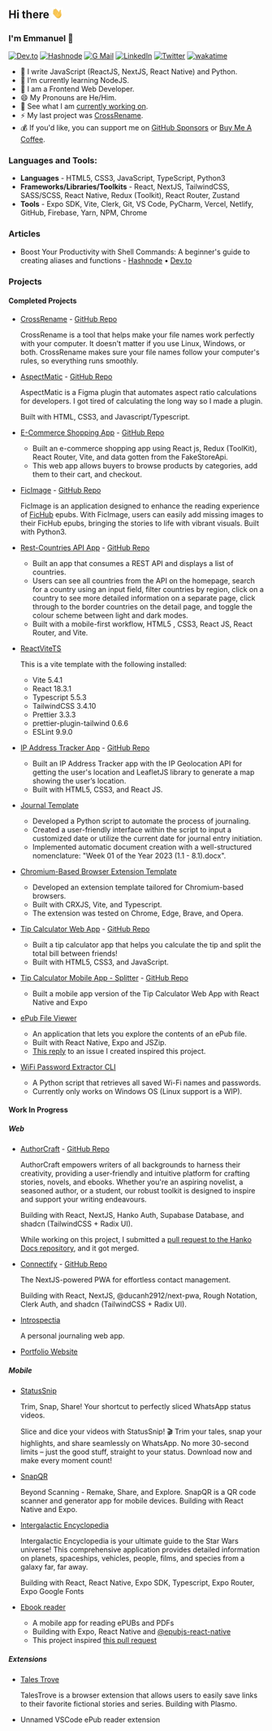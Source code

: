 ## Hi there <img src="https://github.com/Jemeni11/hosting-pics/blob/main/wave.gif?raw=true" width="22px">

### I'm **Emmanuel**  👋 
[![Dev.to](https://img.shields.io/badge/dev.to-0A0A0A?style=for-the-badge&logo=devdotto&logoColor=white)](https://dev.to/jemeni11)
[![Hashnode](https://img.shields.io/badge/Hashnode-2962FF?style=for-the-badge&logo=hashnode&logoColor=white)](https://jemeni11.hashnode.dev)
[![G Mail](https://img.shields.io/badge/Gmail-D14836?style=for-the-badge&logo=gmail&logoColor=white)](mailto:jemenichinonso11@gmail.com)
[![LinkedIn](https://img.shields.io/badge/linkedin-%230077B5.svg?&style=for-the-badge&logo=linkedin&logoColor=white)](https://www.linkedin.com/in/emmanuel-jemeni)
[![Twitter](https://img.shields.io/badge/Twitter-1DA1F2?style=for-the-badge&logo=twitter&logoColor=white)](https://twitter.com/Jemeni11_)
[![wakatime](https://wakatime.com/badge/user/9591263b-0088-4aba-95ef-56b0c55c8478.svg?style=for-the-badge)](https://wakatime.com/@9591263b-0088-4aba-95ef-56b0c55c8478)

- 💬 I write JavaScript (ReactJS, NextJS, React Native) and Python.
- 🌱 I’m currently learning NodeJS.
- 🔭 I am a Frontend Web Developer.
- 😄 My Pronouns are He/Him.
- 🔭 See what I am [currently working on](#work-in-progress).
- ⚡ My last project was [CrossRename](https://pypi.org/project/CrossRename/).
- 💰 If you'd like, you can support me on [GitHub Sponsors](https://github.com/sponsors/Jemeni11/) or [Buy Me A Coffee](https://www.buymeacoffee.com/jemeni11).

### Languages and Tools:
- **Languages** - HTML5, CSS3, JavaScript, TypeScript, Python3
- **Frameworks/Libraries/Toolkits** - React, NextJS, TailwindCSS, SASS/SCSS, React Native, Redux (Toolkit), React Router, Zustand
- **Tools** - Expo SDK, Vite, Clerk, Git, VS Code, PyCharm, Vercel, Netlify, GitHub, Firebase, Yarn, NPM, Chrome

### Articles
- Boost Your Productivity with Shell Commands: A beginner's guide to creating aliases and functions - [Hashnode](https://jemeni11.hashnode.dev/boost-your-productivity-with-shell-commands) • [Dev.to](https://dev.to/jemeni11/boost-your-productivity-with-shell-commands-a-beginners-guide-to-creating-aliases-and-functions-255e)


### Projects
#### Completed Projects
  - [CrossRename](https://pypi.org/project/CrossRename/) - [GitHub Repo](https://github.com/Jemeni11/CrossRename)

    CrossRename is a tool that helps make your file names work perfectly with your computer. It doesn't matter if you use Linux, Windows, or both. CrossRename makes sure your file names follow your computer's rules, so everything runs smoothly.
    
  - [AspectMatic](https://www.figma.com/community/plugin/1297912439687792545/aspectmatic) - [GitHub Repo](https://github.com/Jemeni11/AspectMatic) 

    AspectMatic is a Figma plugin that automates aspect ratio calculations for developers. I got tired of calculating the long way so I made a plugin.

    Built with HTML, CSS3, and Javascript/Typescript.
    
- [E-Commerce Shopping App](https://jemeni-react-redux-shopping-app.netlify.app/) - [GitHub Repo](https://github.com/Jemeni11/React-Redux-Shopping-App)
    - Built an e-commerce shopping app using React js, Redux (ToolKit), React Router, Vite, and data gotten from the FakeStoreApi.
    - This web app allows buyers to browse products by categories, add them to their cart, and checkout.

- [FicImage](https://pypi.org/project/FicImageScript/) - [GitHub Repo](https://github.com/Jemeni11/FicImage)

    FicImage is an application designed to enhance the reading experience of [FicHub](https://fichub.net) epubs. With FicImage, users can easily add missing images to their FicHub epubs, bringing the stories to life with vibrant visuals. Built with Python3. 
- [Rest-Countries API App](https://jemeni-rest-countries.netlify.app/) - [GitHub Repo](https://github.com/Jemeni11/FrontendMentor/tree/11-rest-countries-api)
  - Built an app that consumes a REST API and displays a list of countries. 
  - Users can see all countries from the API on the homepage, search for a country using an input field, filter countries by region, click on a country to see more detailed information on a separate page, click through to the border countries on the detail page, and toggle the colour scheme between light and dark modes. 
  - Built with a mobile-first workflow, HTML5 , CSS3, React JS, React Router, and Vite.
- [ReactViteTS](https://github.com/Jemeni11/ReactViteTS)
  
  This is a vite template with the following installed:
  - Vite 5.4.1
  - React 18.3.1
  - Typescript 5.5.3
  - TailwindCSS 3.4.10
  - Prettier 3.3.3
  - prettier-plugin-tailwind 0.6.6
  - ESLint 9.9.0

- [IP Address Tracker App](https://jemeni-ip-tracker.netlify.app/) - [GitHub Repo](https://github.com/Jemeni11/FrontendMentor/tree/09-ip-address-tracker-main)
    - Built an IP Address Tracker app with the IP Geolocation API for getting the user's location and LeafletJS library to generate a map showing the user’s location.
  - Built with HTML5, CSS3, and React JS.

- [Journal Template](https://github.com/Jemeni11/Python-Scripts/tree/master/Journal%20Template)
  
  - Developed a Python script to automate the process of journaling.
  - Created a user-friendly interface within the script to input a customized date or utilize the current date for journal entry initiation.
  - Implemented automatic document creation with a well-structured nomenclature: "Week 01 of the Year 2023 (1.1 - 8.1).docx".

- [Chromium-Based Browser Extension Template](https://github.com/Jemeni11/Chrome-Extension-CRXJS-Vite-TS-Template)

  - Developed an extension template tailored for Chromium-based browsers.
  - Built with CRXJS, Vite, and Typescript.
  - The extension was tested on Chrome, Edge, Brave, and Opera.

- [Tip Calculator Web App](https://jemeni-tip-calculator.netlify.app/) - [GitHub Repo](https://github.com/Jemeni11/FrontendMentor/tree/06-tip-calculator-app-main)
  
    - Built a tip calculator app that helps you calculate the tip and split the total bill between friends!
    - Built with HTML5, CSS3, and JavaScript.

- [Tip Calculator Mobile App - Splitter](https://expo.dev/@jemeni11/tip-calculator) - [GitHub Repo](https://github.com/Jemeni11/Tip-Splitter-Mobile-App)

  - Built a mobile app version of the Tip Calculator Web App with React Native and Expo

- [ePub File Viewer](https://github.com/Jemeni11/ePub-File-Viewer)
    - An application that lets you explore the contents of an ePub file.
    - Built with React Native, Expo and JSZip.
    - [This reply](https://github.com/victorsoares96/epubjs-react-native/issues/69#issuecomment-1425816021) to an issue I created inspired this project.

- [WiFi Password Extractor CLI](https://github.com/Jemeni11/WiFi-Password-Extractor-CLI)
    - A Python script that retrieves all saved Wi-Fi names and passwords.
    - Currently only works on Windows OS (Linux support is a WIP). 

#### Work In Progress

##### Web

  - [AuthorCraft](https://author-craft.vercel.app/) - [GitHub Repo](https://github.com/Jemeni11/AuthorCraft)

    AuthorCraft empowers writers of all backgrounds to harness their creativity, providing a user-friendly and intuitive platform for crafting stories, novels, and ebooks. Whether you're an aspiring novelist, a seasoned author, or a student, our robust toolkit is designed to inspire and support your writing endeavours.

    Building with React, NextJS, Hanko Auth, Supabase Database, and shadcn (TailwindCSS + Radix UI).

    While working on this project, I submitted a [pull request to the Hanko Docs repository](https://github.com/teamhanko/docs/pull/19), and it got merged.

  - [Connectify](https://connectify-jemeni.vercel.app) - [GitHub Repo](https://github.com/Jemeni11/Connectify)
    
    The NextJS-powered PWA for effortless contact management.

    Building with React, NextJS, @ducanh2912/next-pwa, Rough Notation, Clerk Auth, and shadcn (TailwindCSS + Radix UI).

  - [Introspectia](https://github.com/Jemeni11/Introspectia)
    
    A personal journaling web app.

  - [Portfolio Website](https://github.com/Jemeni11/jemeni)

##### Mobile

  - [StatusSnip](https://github.com/Jemeni11/StatusSnip)

    Trim, Snap, Share! Your shortcut to perfectly sliced WhatsApp status videos.

    Slice and dice your videos with StatusSnip! 🎬 Trim your tales, snap your highlights, and share seamlessly on WhatsApp. No more 30-second limits – just the good stuff, straight to your status. Download now and make every moment count!

  - [SnapQR](https://github.com/Jemeni11/SnapQR)
    
     Beyond Scanning - Remake, Share, and Explore. SnapQR is a QR code scanner and generator app for mobile devices. Building with React Native and Expo.

  - [Intergalactic Encyclopedia](https://github.com/Jemeni11/intergalactic-encyclopedia)
    
    Intergalactic Encyclopedia is your ultimate guide to the Star Wars universe! This comprehensive application provides detailed information on planets, spaceships, vehicles, people, films, and species from a galaxy far, far away.

    Building with React, React Native, Expo SDK, Typescript, Expo Router, Expo Google Fonts 

  - [Ebook reader](https://github.com/Jemeni11/Ebook-Reader)
  
    - A mobile app for reading ePUBs and PDFs
    - Building with Expo, React Native and [@epubjs-react-native](https://github.com/victorsoares96/epubjs-react-native)
    - This project inspired [this pull request](https://github.com/victorsoares96/epubjs-react-native/pull/73) 
    
##### Extensions

  - [Tales Trove](https://github.com/Jemeni11/Tales-Trove)

    TalesTrove is a browser extension that allows users to easily save links to their favorite fictional stories and series. Building with Plasmo.

  - Unnamed VSCode ePub reader extension


<!--
##### Terminal

[![Buy Me a Coffee](https://img.shields.io/badge/Buy_Me_A_Coffee-FFDD00?style=for-the-badge&logo=buy-me-a-coffee&logoColor=black)](https://www.buymeacoffee.com/jemeni11)
**Jemeni11/Jemeni11** is a ✨ _special_ ✨ repository because its `README.md` (this file) appears on your GitHub profile.

Here are some ideas to get you started:

- 🔭 I’m currently working on ...
- 🌱 I’m currently learning ...
- 👯 I’m looking to collaborate on ...
- 🤔 I’m looking for help with ...
- 💬 Ask me about ...
- 📫 How to reach me: ...
- 😄 Pronouns: ...
- ⚡ Fun fact: ...
-->
